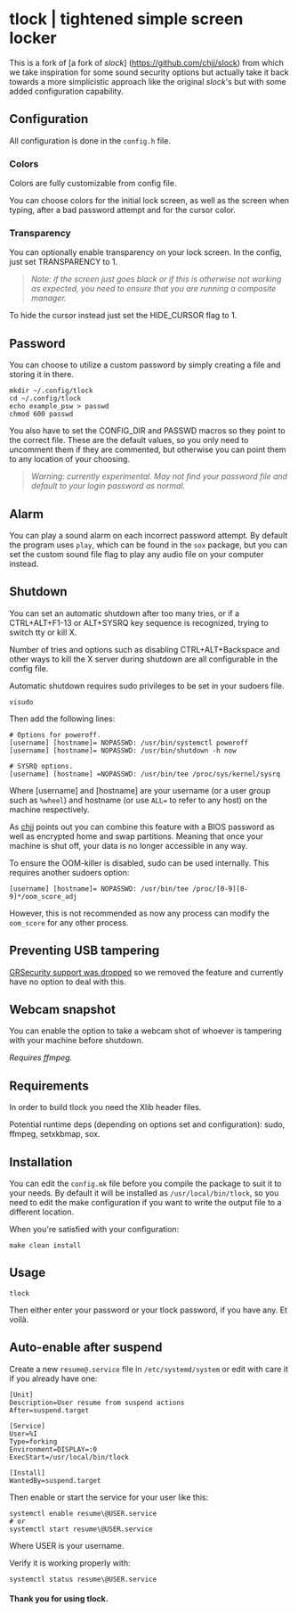 # tlock | tightened simple screen locker

This is a fork of [a fork of *slock*]
(https://github.com/chjj/slock) from which we take
inspiration for some sound security options but actually
take it back towards a more simplicistic approach like
the original *slock*'s but with some added configuration
capability.

## Configuration

All configuration is done in the `config.h` file.

### Colors

Colors are fully customizable from config file.

You can choose colors for the initial lock screen, as
well as the screen when typing, after a bad password
attempt and for the cursor color.

### Transparency

You can optionally enable transparency on your lock 
screen. In the config, just set TRANSPARENCY to 1.

> *Note: if the screen just goes black or if this is 
> otherwise not working as expected, you need to ensure
> that you are running a composite manager.*

To hide the cursor instead just set the HIDE_CURSOR
flag to 1.

## Password

You can choose to utilize a custom password by simply
creating a file and storing it in there.

    mkdir ~/.config/tlock
    cd ~/.config/tlock
    echo example_psw > passwd 
    chmod 600 passwd

You also have to set the CONFIG_DIR and PASSWD macros
so they point to the correct file. These are the default
values, so you only need to uncomment them if they are
commented, but otherwise you can point them to any
location of your choosing.

> *Warning: currently experimental. May not find your
> password file and default to your login password as
> normal.*

## Alarm

You can play a sound alarm on each incorrect password
attempt. By default the program uses `play`, which can be
found in the `sox` package, but you can set the custom
sound file flag to play any audio file on your computer
instead.

## Shutdown

You can set an automatic shutdown after too many tries,
or if a CTRL+ALT+F1-13 or ALT+SYSRQ key sequence is 
recognized, trying to switch tty or kill X.

Number of tries and options such as disabling
CTRL+ALT+Backspace and other ways to kill the X server
during shutdown are all configurable in the config file.

Automatic shutdown requires sudo privileges to be set in
your sudoers file.

    visudo 

Then add the following lines:

    # Options for poweroff.
    [username] [hostname]= NOPASSWD: /usr/bin/systemctl poweroff
    [username] [hostname]= NOPASSWD: /usr/bin/shutdown -h now

    # SYSRQ options.
    [username] [hostname] =NOPASSWD: /usr/bin/tee /proc/sys/kernel/sysrq

Where [username] and [hostname] are your username (or a
user group such as `%wheel`) and hostname (or use `ALL=`
to refer to any host) on the machine respectively.

As [chjj](https://github.com/chjj/slock) points out you
can combine this feature with a BIOS password as well as 
encrypted home and swap partitions. Meaning that once
your machine is shut off, your data is no longer
accessible in any way.

To ensure the OOM-killer is disabled, sudo can be used
internally. This requires another sudoers option:

    [username] [hostname]= NOPASSWD: /usr/bin/tee /proc/[0-9][0-9]*/oom_score_adj

However, this is not recommended as now any process can 
modify the `oom_score` for any other process.

## Preventing USB tampering

[GRSecurity support was dropped](https://lists.archlinux.org/pipermail/arch-general/2017-April/043604.html)
so we removed the feature and currently have no option to
deal with this.

## Webcam snapshot

You can enable the option to take a webcam shot of
whoever is tampering with your machine before shutdown.

*Requires ffmpeg.*

## Requirements

In order to build tlock you need the Xlib header files.

Potential runtime deps (depending on options set and
configuration): sudo, ffmpeg, setxkbmap, sox.

## Installation

You can edit the `config.mk` file before you compile the
package to suit it to your needs. By default it will be
installed as `/usr/local/bin/tlock`, so you need to edit
the make configuration if you want to write the output
file to a different location.

When you're satisfied with your configuration:

    make clean install

## Usage 

    tlock

Then either enter your password or your tlock password,
if you have any. Et voilà.

## Auto-enable after suspend

Create a new `resume@.service` file in
`/etc/systemd/system` or edit with care it if you
already have one:

    [Unit]
    Description=User resume from suspend actions
    After=suspend.target

    [Service]
    User=%I
    Type=forking
    Environment=DISPLAY=:0
    ExecStart=/usr/local/bin/tlock

    [Install]
    WantedBy=suspend.target

Then enable or start the service for your user like this:

    systemctl enable resume\@USER.service
    # or
    systemctl start resume\@USER.service

Where USER is your username.

Verify it is working properly with:

    systemctl status resume\@USER.service

#### Thank you for using tlock.
